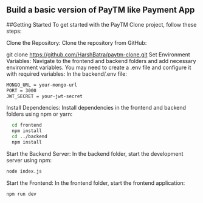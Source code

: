 
## Build a basic version of PayTM like Payment App


##Getting Started
To get started with the PayTM Clone project, follow these steps:

Clone the Repository: Clone the repository from GitHub:

git clone https://github.com/HarshBatra/paytm-clone.git
Set Environment Variables: Navigate to the frontend and backend folders and add necessary environment variables. You may need to create a .env file and configure it with required variables: In the backend/.env file:

```bash
MONGO_URL = your-mongo-url
PORT = 3000
JWT_SECRET = your-jwt-secret
```

Install Dependencies: Install dependencies in the frontend and backend folders using npm or yarn:

```bash
  cd frontend
  npm install
  cd ../backend
  npm install
```

Start the Backend Server: In the backend folder, start the development server using npm:

```bash
node index.js
```

Start the Frontend: In the frontend folder, start the frontend application:

```bash
npm run dev
```
